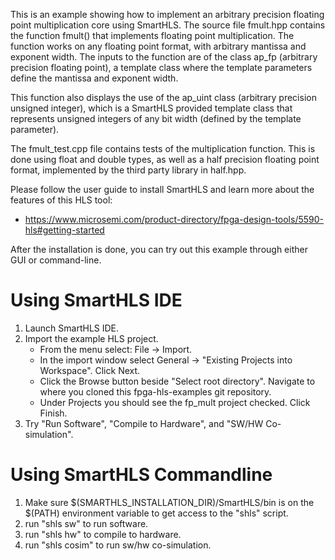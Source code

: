 This is an example showing how to implement an arbitrary precision floating point
multiplication core using SmartHLS. The source file fmult.hpp contains the
function fmult() that implements floating point multiplication. The function
works on any floating point format, with arbitrary mantissa and exponent width.
The inputs to the function are of the class ap_fp (arbitrary precision floating
point), a template class where the template parameters define the mantissa and
exponent width.

This function also displays the use of the ap_uint class (arbitrary precision
unsigned integer), which is a SmartHLS provided template class that represents
unsigned integers of any bit width (defined by the template parameter).

The fmult_test.cpp file contains tests of the multiplication function. This is
done using float and double types, as well as a half precision floating point
format, implemented by the third party library in half.hpp.

Please follow the user guide to install SmartHLS and learn more about the features of this HLS tool:
 - https://www.microsemi.com/product-directory/fpga-design-tools/5590-hls#getting-started

After the installation is done, you can try out this example through either GUI
or command-line. 

# Using SmartHLS IDE
1. Launch SmartHLS IDE.
2. Import the example HLS project.
   * From the menu select: File -> Import.
   * In the import window select General -> "Existing Projects into Workspace". Click Next.
   * Click the Browse button beside "Select root directory". Navigate to where you cloned this fpga-hls-examples git repository.
   * Under Projects you should see the fp_mult project checked. Click Finish.
3. Try "Run Software", "Compile to Hardware", and "SW/HW Co-simulation".

# Using SmartHLS Commandline
1. Make sure $(SMARTHLS_INSTALLATION_DIR)/SmartHLS/bin is on the $(PATH) environment variable to get access to the "shls" script.
2. run "shls sw" to run software.
3. run "shls hw" to compile to hardware.
4. run "shls cosim" to run sw/hw co-simulation.
